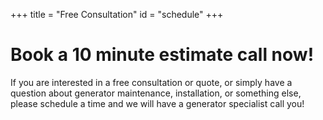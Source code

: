 +++
title = "Free Consultation"
id = "schedule"
+++

# Book a 10 minute estimate call now!

If you are interested in a free consultation or quote, or simply have a question about generator maintenance, installation, or something else, please schedule a time and we will have a generator specialist call you!